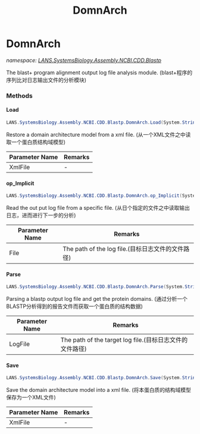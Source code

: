 ﻿---
title: DomnArch
---

# DomnArch
_namespace: [LANS.SystemsBiology.Assembly.NCBI.CDD.Blastp](N-LANS.SystemsBiology.Assembly.NCBI.CDD.Blastp.html)_

The blast+ program alignment output log file analysis module.
 (blast+程序的序列比对日志输出文件的分析模块)



### Methods

#### Load
```csharp
LANS.SystemsBiology.Assembly.NCBI.CDD.Blastp.DomnArch.Load(System.String)
```
Restore a domain architecture model from a xml file.
 (从一个XML文件之中读取一个蛋白质结构域模型)

|Parameter Name|Remarks|
|--------------|-------|
|XmlFile|-|


#### op_Implicit
```csharp
LANS.SystemsBiology.Assembly.NCBI.CDD.Blastp.DomnArch.op_Implicit(System.String)~LANS.SystemsBiology.Assembly.NCBI.CDD.Blastp.DomnArch
```
Read the out put log file from a specific file.
 (从日个指定的文件之中读取输出日志，进而进行下一步的分析)

|Parameter Name|Remarks|
|--------------|-------|
|File|The path of the log file.(目标日志文件的文件路径)|


#### Parse
```csharp
LANS.SystemsBiology.Assembly.NCBI.CDD.Blastp.DomnArch.Parse(System.String)
```
Parsing a blastp output log file and get the protein domains.
 (通过分析一个BLASTP分析得到的报告文件而获取一个蛋白质的结构数据)

|Parameter Name|Remarks|
|--------------|-------|
|LogFile|The path of the target log file.(目标日志文件的文件路径)|


#### Save
```csharp
LANS.SystemsBiology.Assembly.NCBI.CDD.Blastp.DomnArch.Save(System.String)
```
Save the domain architecture model into a xml file.
 (将本蛋白质的结构域模型保存为一个XML文件)

|Parameter Name|Remarks|
|--------------|-------|
|XmlFile|-|



